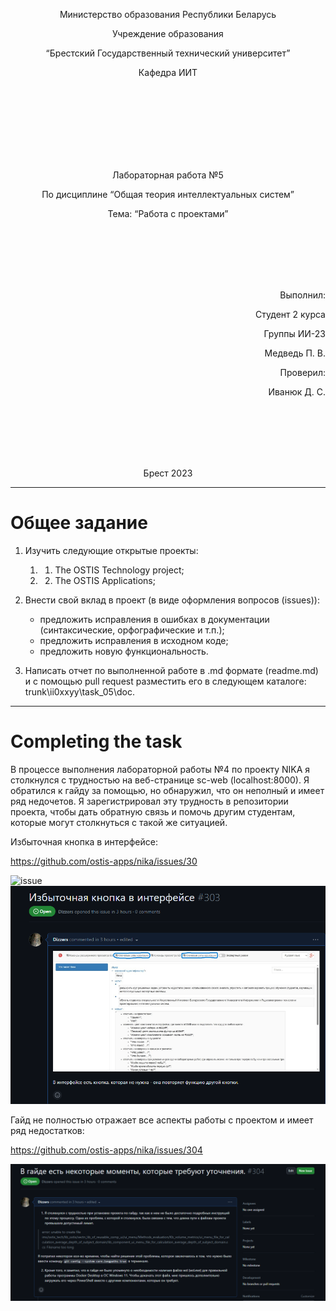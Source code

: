 <p align="center"> Министерство образования Республики Беларусь</p>
<p align="center">Учреждение образования</p>
<p align="center">“Брестский Государственный технический университет”</p>
<p align="center">Кафедра ИИТ</p>
<br><br><br><br><br><br><br>
<p align="center">Лабораторная работа №5</p>
<p align="center">По дисциплине “Общая теория интеллектуальных систем”</p>
<p align="center">Тема: “Работа с проектами”</p>
<br><br><br><br><br>
<p align="right">Выполнил:</p>
<p align="right">Студент 2 курса</p>
<p align="right">Группы ИИ-23</p>
<p align="right">Медведь П. В.</p>
<p align="right">Проверил:</p>
<p align="right">Иванюк Д. С.</p>
<br><br><br><br><br>
<p align="center">Брест 2023</p>

---
# Общее задание #
1. Изучить следующие открытые проекты:
   1. 1. The OSTIS Technology project;
   2. 2. The OSTIS Applications;

2. Внести свой вклад в проект (в виде оформления вопросов (issues)):
    - предложить исправления в ошибках в документации (синтаксические, орфографические и т.п.);
    - предложить исправления в исходном коде;
    - предложить новую функциональность.
3. Написать отчет по выполненной работе в .md формате (readme.md) и с помощью pull request разместить его в следующем каталоге: trunk\ii0xxyy\task_05\doc.

---

# Completing the task #

В процессе выполнения лабораторной работы №4 по проекту NIKA я столкнулся с трудностью на веб-странице sc-web (localhost:8000). Я обратился к гайду за помощью, но обнаружил, что он неполный и имеет ряд недочетов. Я зарегистрировал эту трудность в репозитории проекта, чтобы дать обратную связь и помочь другим студентам, которые могут столкнуться с такой же ситуацией.

Избыточная кнопка в интерфейсе:

https://github.com/ostis-apps/nika/issues/30

![issue](1.png)
![issue](2.png)

Гайд не полностью отражает все аспекты работы с проектом и имеет ряд недостатков:

https://github.com/ostis-apps/nika/issues/304

![issue](3.png)